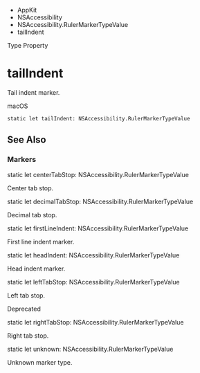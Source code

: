 

- AppKit
- NSAccessibility
- NSAccessibility.RulerMarkerTypeValue
-  tailIndent 

Type Property

# tailIndent

Tail indent marker.

macOS

``` source
static let tailIndent: NSAccessibility.RulerMarkerTypeValue
```

## See Also

### Markers

static let centerTabStop: NSAccessibility.RulerMarkerTypeValue

Center tab stop.

static let decimalTabStop: NSAccessibility.RulerMarkerTypeValue

Decimal tab stop.

static let firstLineIndent: NSAccessibility.RulerMarkerTypeValue

First line indent marker.

static let headIndent: NSAccessibility.RulerMarkerTypeValue

Head indent marker.

static let leftTabStop: NSAccessibility.RulerMarkerTypeValue

Left tab stop.

Deprecated

static let rightTabStop: NSAccessibility.RulerMarkerTypeValue

Right tab stop.

static let unknown: NSAccessibility.RulerMarkerTypeValue

Unknown marker type.

